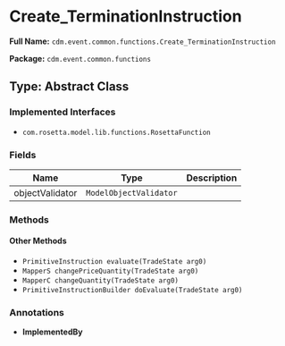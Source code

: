 # Create_TerminationInstruction

**Full Name:** `cdm.event.common.functions.Create_TerminationInstruction`

**Package:** `cdm.event.common.functions`

## Type: Abstract Class

### Implemented Interfaces

- `com.rosetta.model.lib.functions.RosettaFunction`

### Fields

| Name | Type | Description |
|------|------|-------------|
| objectValidator | `ModelObjectValidator` |  |

### Methods

#### Other Methods

- `PrimitiveInstruction evaluate(TradeState arg0)`
- `MapperS changePriceQuantity(TradeState arg0)`
- `MapperC changeQuantity(TradeState arg0)`
- `PrimitiveInstructionBuilder doEvaluate(TradeState arg0)`

### Annotations

- **ImplementedBy**

